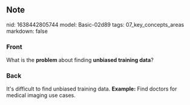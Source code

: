## Note
nid: 1638442805744
model: Basic-02d89
tags: 07_key_concepts_areas
markdown: false

### Front
What is the <b>problem </b>about finding <b>unbiased training data</b>?

### Back
It's difficult to find unbiased training data. <b>Example:</b> Find
doctors for medical imaging use cases.
